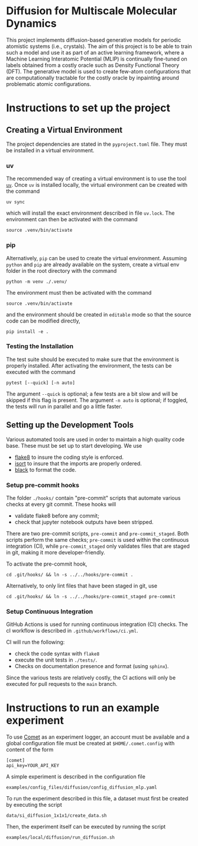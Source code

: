 # Diffusion for Multiscale Molecular Dynamics

This project implements diffusion-based generative models for periodic atomistic systems (i.e., crystals).
The aim of this project is to be able to train such a model and use it as part of an active learning
framework, where a Machine Learning Interatomic Potential (MLIP) is continually fine-tuned on labels obtained
from a costly oracle such as Density Functional Theory (DFT). The generative model is used to create
few-atom configurations that are computationally tractable for the costly oracle by inpainting 
around problematic atomic configurations. 

# Instructions to set up the project 

## Creating a Virtual Environment
The project dependencies are stated in the `pyproject.toml` file. They must be installed in a virtual environment.

### uv
The recommended way of creating a virtual environment is to use the tool [`uv`](https://docs.astral.sh/uv/). 
Once `uv` is installed locally, the virtual environment can be created with the command
    
    uv sync

which will install the exact environment described in file `uv.lock`. The environment can then be activated with
the command

    source .venv/bin/activate

### pip

Alternatively, `pip` can be used to create the virtual environment. Assuming `python` and `pip` are already
available on the system, create a virtual env folder in the root directory with the command

    python -m venv ./.venv/

The environment must then be activated with the command

    source .venv/bin/activate

and the environment should be created in `editable` mode so that the source code can be modified directly,

    pip install -e .

### Testing the Installation
The test suite should be executed to make sure that the environment is properly installed. After activating the 
environment, the tests can be executed with the command

    pytest [--quick] [-n auto]

The argument `--quick` is optional; a few tests are a bit slow and will be skipped if this flag is present.
The argument `-n auto` is optional; if toggled, the tests will run in parallel and go a little faster. 


## Setting up the Development Tools
Various automated tools are used in order to maintain a high quality code base. These must be set up
to start developing. We use

* [flake8](https://flake8.pycqa.org/en/latest/) to insure the coding style is enforced.
* [isort](https://pycqa.github.io/isort/) to insure that the imports are properly ordered.
* [black](https://pypi.org/project/black/) to format the code.

### Setup pre-commit hooks
The folder `./hooks/` contain "pre-commit" scripts that automate various checks at every git commit.
These hooks will 
* validate flake8 before any commit;
* check that jupyter notebook outputs have been stripped.

There are two pre-commit scripts, `pre-commit` and `pre-commit_staged`. Both scripts perform the same
checks; `pre-commit` is used within the continuous integration (CI), while `pre-commit_staged` only 
validates files that are staged in git, making it more developer-friendly.

To activate the pre-commit hook,

    cd .git/hooks/ && ln -s ../../hooks/pre-commit .

Alternatively, to only lint files that have been staged in git, use

    cd .git/hooks/ && ln -s ../../hooks/pre-commit_staged pre-commit

### Setup Continuous Integration

GitHub Actions is used for running continuous integration (CI) checks. 
The cI workflow is described in `.github/workflows/ci.yml`.

CI will run the following:
- check the code syntax with `flake8` 
- execute the unit tests in `./tests/`.
- Checks on documentation presence and format (using `sphinx`).

Since the various tests are relatively costly, the CI actions will only be executed for 
pull requests to the `main` branch.

# Instructions to run an example experiment

To use [Comet](https://www.comet.com/) as an experiment logger, an account must be available and a global configuration file must be 
created at `$HOME/.comet.config` with content of the form

    [comet]
    api_key=YOUR_API_KEY


A simple experiment is described in the configuration file

    examples/config_files/diffusion/config_diffusion_mlp.yaml

To run the experiment described in this file, a dataset must first be created by executing the script

    data/si_diffusion_1x1x1/create_data.sh

Then, the experiment itself can be executed by running the script

    examples/local/diffusion/run_diffusion.sh
